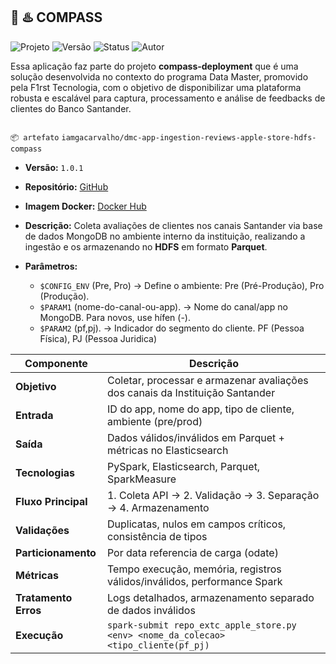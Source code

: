 🧭 ♨️ COMPASS
---

<p align="left">
  <img src="https://img.shields.io/badge/projeto-Compass-blue?style=flat-square" alt="Projeto">
  <img src="https://img.shields.io/badge/versão-1.0.0-blue?style=flat-square" alt="Versão">
  <img src="https://img.shields.io/badge/status-deployed-green?style=flat-square" alt="Status">
  <img src="https://img.shields.io/badge/autor-Gabriel_Carvalho-lightgrey?style=flat-square" alt="Autor">
</p>

Essa aplicação faz parte do projeto **compass-deployment** que é uma solução desenvolvida no contexto do programa Data Master, promovido pela F1rst Tecnologia, com o objetivo de disponibilizar uma plataforma robusta e escalável para captura, processamento e análise de feedbacks de clientes do Banco Santander.


![<data-master-compass>](https://github.com/gacarvalho/repo-spark-delta-iceberg/blob/main/header.png?raw=true)



`📦 artefato` `iamgacarvalho/dmc-app-ingestion-reviews-apple-store-hdfs-compass`

- **Versão:** `1.0.1`
- **Repositório:** [GitHub](https://github.com/gacarvalho/mongodb/)
- **Imagem Docker:** [Docker Hub](https://hub.docker.com/repository/docker/iamgacarvalho/dmc-app-ingestion-reviews-mongodb-hdfs-compass/tags/1.0.1/sha256-4b406055b4cabd7b2b2e5395eb6f7f1062f104f8080a2bef5d25f2c350bdf43f)
- **Descrição:**  Coleta avaliações de clientes nos canais Santander via base de dados MongoDB no ambiente interno da instituição, realizando a ingestão e os armazenando no **HDFS** em formato **Parquet**.
- **Parâmetros:**

    - `$CONFIG_ENV` (Pre, Pro) → Define o ambiente: Pre (Pré-Produção), Pro (Produção).
    - `$PARAM1` (nome-do-canal-ou-app). → Nome do canal/app no MongoDB. Para novos, use hífen (-).
    - `$PARAM2` (pf,pj). → Indicador do segmento do cliente. PF (Pessoa Física), PJ (Pessoa Juridica)
 

| Componente          | Descrição                                                                            |
|---------------------|--------------------------------------------------------------------------------------|
| **Objetivo**        | Coletar, processar e armazenar avaliações dos canais da Instituição Santander        |
| **Entrada**         | ID do app, nome do app, tipo de cliente, ambiente (pre/prod)                         |
| **Saída**           | Dados válidos/inválidos em Parquet + métricas no Elasticsearch                       |
| **Tecnologias**     | PySpark, Elasticsearch, Parquet, SparkMeasure                                        |
| **Fluxo Principal** | 1. Coleta API → 2. Validação → 3. Separação → 4. Armazenamento                       |
| **Validações**      | Duplicatas, nulos em campos críticos, consistência de tipos                          |
| **Particionamento** | Por data referencia de carga (odate)                                                 |
| **Métricas**        | Tempo execução, memória, registros válidos/inválidos, performance Spark              |
| **Tratamento Erros**| Logs detalhados, armazenamento separado de dados inválidos                           |
| **Execução**        | `spark-submit repo_extc_apple_store.py <env> <nome_da_colecao> <tipo_cliente(pf_pj)` |